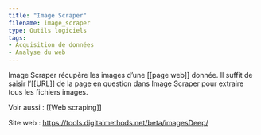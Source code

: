 ```yaml
---
title: "Image Scraper"
filename: image_scraper
type: Outils logiciels
tags:
- Acquisition de données
- Analyse du web
---
```


Image Scraper récupère les images d’une [[page web]] donnée. Il suffit de saisir l’[[URL]] de la page en question dans Image Scraper pour extraire tous les fichiers images.

Voir aussi : [[Web scraping]]

Site web : <https://tools.digitalmethods.net/beta/imagesDeep/>

